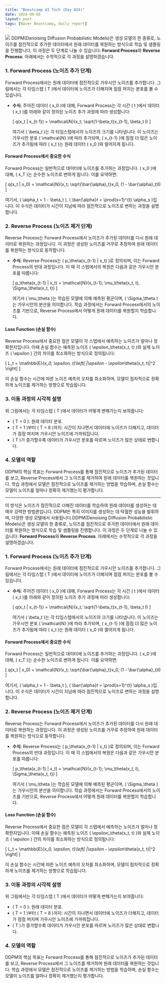 ```yaml
---
title: "Boostcamp AI Tech (Day 024)"
date: 2024-09-05
layout: post
tags: [Naver Boostcamp, daily report]
---
```


![](https://velog.velcdn.com/images/boyamie_/post/548b19c8-7ef8-4c08-b4b2-477b942c8b1f/image.png)
DDPM(Denoising Diffusion Probabilistic Models)은 생성 모델의 한 종류로, 노이즈를 점진적으로 추가한 데이터에서 원래 데이터를 복원하는 방식으로 학습 및 샘플링을 진행합니다. 이 과정은 두 단계로 나눌 수 있습니다: **Forward Process**와 **Reverse Process**. 아래에서는 수학적으로 각 과정을 설명하겠습니다.

### 1. **Forward Process (노이즈 추가 단계)**

Forward Process에서는 원래 데이터에 점진적으로 가우시안 노이즈를 추가합니다. 그림에서는 각 타임스텝 \( T \)에서 데이터에 노이즈가 더해지며 점점 퍼지는 분포를 볼 수 있습니다.

- **수식**: 주어진 데이터 \( x_0 \)에 대해, Forward Process는 각 시간 \( t \)에서 데이터 \( x_t \)를 아래와 같이 정의된 노이즈 추가 과정에 따라 생성합니다:
  
  \[
  q(x_t | x_{t-1}) = \mathcal{N}(x_t; \sqrt{1-\beta_t}x_{t-1}, \beta_t I)
  \]
  
  여기서 \( \beta_t \)는 각 타임스텝에서의 노이즈의 크기를 나타냅니다. 이 노이즈는 가우시안 분포 \( \mathcal{N} \)에 따라 추가되며, \( x_{t-1} \)에 점점 더 많은 노이즈가 추가됨에 따라 \( x_t \)는 원래 데이터 \( x_0 \)와 멀어지게 됩니다.

#### **Forward Process에서 중요한 수식**
Forward Process는 일반적으로 데이터에 노이즈를 추가하는 과정입니다. \( x_0 \)에 대해, \( x_T \)는 순수한 노이즈로 변하게 됩니다. 이를 요약하면:
  
  \[
  q(x_t | x_0) = \mathcal{N}(x_t; \sqrt{\bar{\alpha}_t}x_0, (1 - \bar{\alpha}_t)I)
  \]
  
  여기서, \( \alpha_t = 1 - \beta_t \), \( \bar{\alpha}_t = \prod_{s=1}^{t} \alpha_s \)입니다. 이 수식은 데이터가 시간이 지남에 따라 점진적으로 노이즈로 변하는 과정을 설명합니다.

### 2. **Reverse Process (노이즈 제거 단계)**

Reverse Process는 Forward Process에서 노이즈가 추가된 데이터를 다시 원래 데이터로 복원하는 과정입니다. 이 과정은 생성된 노이즈를 거꾸로 추정하여 원래 데이터를 복원하는 방식으로 동작합니다.

- **수식**: Reverse Process는 \( p_\theta(x_{t-1} | x_t) \)로 정의되며, 이는 Forward Process의 반대 과정입니다. 이 때 각 스텝에서의 복원은 다음과 같은 가우시안 분포를 따릅니다:
  
  \[
  p_\theta(x_{t-1} | x_t) = \mathcal{N}(x_{t-1}; \mu_\theta(x_t, t), \Sigma_\theta(x_t, t))
  \]
  
  여기서 \( \mu_\theta \)는 학습된 모델에 의해 예측된 평균이며, \( \Sigma_\theta \)는 가우시안의 분산을 의미합니다. 학습 과정에서는 Forward Process에서의 노이즈를 기반으로, Reverse Process에서 어떻게 원래 데이터를 복원할지 학습합니다.

#### **Loss Function (손실 함수)**
Reverse Process에서 중요한 점은 모델이 각 스텝에서 예측하는 노이즈가 얼마나 정확한지입니다. 이때 손실 함수는 예측된 노이즈 \( \epsilon_\theta(x_t, t) \)와 실제 노이즈 \( \epsilon \) 간의 차이를 최소화하는 방식으로 정의됩니다:

\[
L_t = \mathbb{E}_{x_0, \epsilon, t}\left[ \|\epsilon - \epsilon_\theta(x_t, t)\|^2 \right]
\]

이 손실 함수는 시간에 따른 노이즈 예측의 오차를 최소화하며, 모델이 점차적으로 정확하게 노이즈를 제거하는 방향으로 학습됩니다.

### 3. **이동 과정의 시각적 설명**
위 그림에서는 각 타임스텝 \( T \)에서 데이터가 어떻게 변해가는지 보여줍니다:
- \( T = 0 \): 원래 데이터 분포.
- \( T = 1 \)부터 \( T = 8 \)까지: 시간이 지나면서 데이터에 노이즈가 더해지고, 데이터가 점점 퍼지며 가우시안 노이즈에 가까워집니다.
- \( T \)가 증가할수록 데이터가 가우시안 분포를 따르며 노이즈가 많은 상태로 변합니다.

### 4. **모델의 역할**
DDPM의 핵심 목표는 Forward Process를 통해 점진적으로 노이즈가 추가된 데이터를 보고, Reverse Process에서 그 노이즈를 제거하여 원래 데이터를 복원하는 것입니다. 학습 과정에서 모델은 점진적으로 노이즈를 제거하는 방법을 학습하며, 손실 함수는 모델이 노이즈를 얼마나 정확히 제거했는지 평가합니다.

---

이 방식은 노이즈가 점진적으로 더해진 데이터를 학습하여 원래 데이터를 생성하는 데 매우 강력한 방법론입니다. DDPM은 특히 이미지를 생성하는 데 탁월한 성능을 발휘하며, 다양한 생성 모델에서 사용됩니다.DDPM(Denoising Diffusion Probabilistic Models)은 생성 모델의 한 종류로, 노이즈를 점진적으로 추가한 데이터에서 원래 데이터를 복원하는 방식으로 학습 및 샘플링을 진행합니다. 이 과정은 두 단계로 나눌 수 있습니다: **Forward Process**와 **Reverse Process**. 아래에서는 수학적으로 각 과정을 설명하겠습니다.

### 1. **Forward Process (노이즈 추가 단계)**

Forward Process에서는 원래 데이터에 점진적으로 가우시안 노이즈를 추가합니다. 그림에서는 각 타임스텝 \( T \)에서 데이터에 노이즈가 더해지며 점점 퍼지는 분포를 볼 수 있습니다.

- **수식**: 주어진 데이터 \( x_0 \)에 대해, Forward Process는 각 시간 \( t \)에서 데이터 \( x_t \)를 아래와 같이 정의된 노이즈 추가 과정에 따라 생성합니다:
  
  \[
  q(x_t | x_{t-1}) = \mathcal{N}(x_t; \sqrt{1-\beta_t}x_{t-1}, \beta_t I)
  \]
  
  여기서 \( \beta_t \)는 각 타임스텝에서의 노이즈의 크기를 나타냅니다. 이 노이즈는 가우시안 분포 \( \mathcal{N} \)에 따라 추가되며, \( x_{t-1} \)에 점점 더 많은 노이즈가 추가됨에 따라 \( x_t \)는 원래 데이터 \( x_0 \)와 멀어지게 됩니다.

#### **Forward Process에서 중요한 수식**
Forward Process는 일반적으로 데이터에 노이즈를 추가하는 과정입니다. \( x_0 \)에 대해, \( x_T \)는 순수한 노이즈로 변하게 됩니다. 이를 요약하면:
  
  \[
  q(x_t | x_0) = \mathcal{N}(x_t; \sqrt{\bar{\alpha}_t}x_0, (1 - \bar{\alpha}_t)I)
  \]
  
  여기서, \( \alpha_t = 1 - \beta_t \), \( \bar{\alpha}_t = \prod_{s=1}^{t} \alpha_s \)입니다. 이 수식은 데이터가 시간이 지남에 따라 점진적으로 노이즈로 변하는 과정을 설명합니다.

### 2. **Reverse Process (노이즈 제거 단계)**

Reverse Process는 Forward Process에서 노이즈가 추가된 데이터를 다시 원래 데이터로 복원하는 과정입니다. 이 과정은 생성된 노이즈를 거꾸로 추정하여 원래 데이터를 복원하는 방식으로 동작합니다.

- **수식**: Reverse Process는 \( p_\theta(x_{t-1} | x_t) \)로 정의되며, 이는 Forward Process의 반대 과정입니다. 이 때 각 스텝에서의 복원은 다음과 같은 가우시안 분포를 따릅니다:
  
  \[
  p_\theta(x_{t-1} | x_t) = \mathcal{N}(x_{t-1}; \mu_\theta(x_t, t), \Sigma_\theta(x_t, t))
  \]
  
  여기서 \( \mu_\theta \)는 학습된 모델에 의해 예측된 평균이며, \( \Sigma_\theta \)는 가우시안의 분산을 의미합니다. 학습 과정에서는 Forward Process에서의 노이즈를 기반으로, Reverse Process에서 어떻게 원래 데이터를 복원할지 학습합니다.

#### **Loss Function (손실 함수)**
Reverse Process에서 중요한 점은 모델이 각 스텝에서 예측하는 노이즈가 얼마나 정확한지입니다. 이때 손실 함수는 예측된 노이즈 \( \epsilon_\theta(x_t, t) \)와 실제 노이즈 \( \epsilon \) 간의 차이를 최소화하는 방식으로 정의됩니다:

\[
L_t = \mathbb{E}_{x_0, \epsilon, t}\left[ \|\epsilon - \epsilon_\theta(x_t, t)\|^2 \right]
\]

이 손실 함수는 시간에 따른 노이즈 예측의 오차를 최소화하며, 모델이 점차적으로 정확하게 노이즈를 제거하는 방향으로 학습됩니다.

### 3. **이동 과정의 시각적 설명**
위 그림에서는 각 타임스텝 \( T \)에서 데이터가 어떻게 변해가는지 보여줍니다:
- \( T = 0 \): 원래 데이터 분포.
- \( T = 1 \)부터 \( T = 8 \)까지: 시간이 지나면서 데이터에 노이즈가 더해지고, 데이터가 점점 퍼지며 가우시안 노이즈에 가까워집니다.
- \( T \)가 증가할수록 데이터가 가우시안 분포를 따르며 노이즈가 많은 상태로 변합니다.

### 4. **모델의 역할**
DDPM의 핵심 목표는 Forward Process를 통해 점진적으로 노이즈가 추가된 데이터를 보고, Reverse Process에서 그 노이즈를 제거하여 원래 데이터를 복원하는 것입니다. 학습 과정에서 모델은 점진적으로 노이즈를 제거하는 방법을 학습하며, 손실 함수는 모델이 노이즈를 얼마나 정확히 제거했는지 평가합니다.
